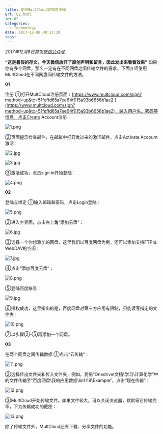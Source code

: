 ```yaml
---
title: 使用MultCloud跨网盘传输
url: 62.html
id: 62
categories:
  - Technology
date: 2017-12-08 00:17:30
tags:
---
```


_2017年12月8日首发[微信公众号 ](http://mp.weixin.qq.com/s?__biz=MzIyMjA1MDA4MQ==&mid=2455134440&idx=1&sn=a3a245272296efdd649de03e2d74cb2d&chksm=ff91a2a6c8e62bb0bf0e7c05acf493ed94ef74a1f1bbeb300604dfe6ac57038105c74d6cd6af#rd)_

**“这是暑假的存文，今天微信放开了原创声明和留言，因此发出来看看效果”** 如果你有多个网盘，那么一定有在不同网盘之间传输文件的需求，下面介绍使用MultCloud在不同网盘间传输文件的方法。

**01**

注册 ①打开MultCloud注册页面：[https://www.multcloud.com/sign?method=up&tc=51feffd65a7ee64f015a93b6656b1ae2 ](https://www.multcloud.com/sign?method=up&tc=51feffd65a7ee64f015a93b6656b1ae2)，输入用户名、密码等信息，点击Create Account注册：

![1.png](https://i.loli.net/2018/05/28/5b0ba9be467d0.png)

②页面提示检查邮件，在邮箱中打开发过来的激活邮件，点击Activate Account激活：

![2.jpg](https://i.loli.net/2018/05/28/5b0ba9be3d494.jpg)

![3.jpg](https://i.loli.net/2018/05/28/5b0ba9be3ec2f.jpg)

③激活成功，点击sign in开始登陆：

![4.png](https://i.loli.net/2018/05/28/5b0ba9be4ae61.png)

**02**

登陆与绑定 ①输入邮箱和密码，点击Login登陆：

![5.png](https://i.loli.net/2018/05/28/5b0ba9be47cd3.png)

②进入主界面，点击左上角“添加云盘“：

![6.jpg](https://i.loli.net/2018/05/28/5b0ba9be4c4a0.jpg)

③选择一个你想添加的网盘，这里我们以百度网盘为例，还可以添加支持FTP或WebDAV的空间：

![7.jpg](https://i.loli.net/2018/05/28/5b0ba9be4f427.jpg)

④点击“添加百度云盘“：

![8.png](https://i.loli.net/2018/05/28/5b0ba9be50aab.png)

⑤登陆百度账号：

![9.jpg](https://i.loli.net/2018/05/28/5b0ba9be4dc0d.jpg)

⑥授权成功，这里指出的是，百度网盘对第三方应用有限制，只能读写指定的文件夹：

![10.png](https://i.loli.net/2018/05/28/5b0ba9be4940e.png)

⑦以步骤②-⑤再添加一个网盘。

**03**

在两个网盘之间传输数据 ①点击“云传输“：

![11.png](https://i.loli.net/2018/05/28/5b0baa1ad39e5.png)

②选择传出文件夹和传入文件夹，例如，我把“Onedrive\\文档\\学习\\计算化学”中的文件传输至“百度网盘\\我的应用数据\\lin1118\\Example”，点击“现在传输”：

![12.png](https://i.loli.net/2018/05/28/5b0baa1ad22e5.png)

③MultCloud开始传输文件，如果文件较大，可以关闭浏览器，默默等它传输完毕，下为传输成功的截图：

![13.png](https://i.loli.net/2018/05/28/5b0baa1ad0bb5.png)

除了传输文件外，MultCloud还有下载、分享文件的功能。